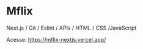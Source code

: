 # Mflix

Next.js / Git / Eslint / APIs / HTML / CSS /JavaScript

Acesse: https://mflix-nextjs.vercel.app/
